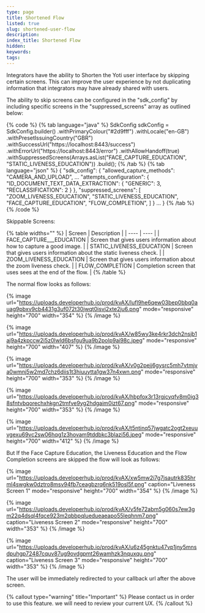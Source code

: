 ```yaml
---
type: page
title: Shortened Flow
listed: true
slug: shortened-user-flow
description: 
index_title: Shortened Flow
hidden: 
keywords: 
tags: 
---
```


Integrators have the ability to Shorten the Yoti user interface by skipping certain screens. This can improve the user experience by not duplicating information that integrators may have already shared with users.

The ability to skip screens can be configured in the "sdk_config" by including specific screens in the "suppressed_screens" array as outlined below:

{% code %}
{% tab language="java" %}
SdkConfig sdkConfig = SdkConfig.builder()
    .withPrimaryColour("#2d9fff")
  	.withLocale("en-GB")
    .withPresetIssuingCountry("GBR")
    .withSuccessUrl("https://localhost:8443/success")
    .withErrorUrl("https://localhost:8443/error")
    .withAllowHandoff(true)
    .withSuppressedScreens(Arrays.asList("FACE_CAPTURE_EDUCATION", "STATIC_LIVENESS_EDUCATION"))
    .build();
{% /tab %}
{% tab language="json" %}
{
  "sdk_config": {
    "allowed_capture_methods": "CAMERA_AND_UPLOAD",
     ...
    "attempts_configuration": {
      "ID_DOCUMENT_TEXT_DATA_EXTRACTION": {
        "GENERIC": 3,
        "RECLASSIFICATION": 2
      }
    },
    "suppressed_screens": [
      "ZOOM_LIVENESS_EDUCATION",
      "STATIC_LIVENESS_EDUCATION",
      "FACE_CAPTURE_EDUCATION",
      "FLOW_COMPLETION",
    ]
  }
  ...
}
{% /tab %}
{% /code %}

Skippable Screens:

{% table widths="" %}
| Screen | Description | 
| ---- | ---- | 
| FACE_CAPTURE___EDUCATION | Screen that gives users information about how to capture a good image. | 
| STATIC_LIVENESS_EDUCATION | Screen that gives users information about the static liveness check. | 
| ZOOM_LIVENESS_EDUCATION | Screen that gives users information about the zoom liveness check. | 
| FLOW_COMPLETION | Completion screen that uses sees at the end of the flow. | 
{% /table %}

The normal flow looks as follows:

{% image url="https://uploads.developerhub.io/prod/kvAX/lufl9he6qew03bep0bbq0auag9pbxv9cb4431g3uf072t30jwqt0isvj2xte2ju6.png" mode="responsive" height="700" width="354" %}
{% /image %}

{% image url="https://uploads.developerhub.io/prod/kvAX/w85wy3ke4rkr3dch2nsjb1aj9a4zkpccw2i5z0lwld6bsfgu9ua9b2polp9ai98c.jpeg" mode="responsive" height="700" width="407" %}
{% /image %}

{% image url="https://uploads.developerhub.io/prod/kvAX/v0g2pejj6gysrc5mh7vtmjva0wmnj5w2md7chz6diis1t3hiuuytta1gw37n4xwn.png" mode="responsive" height="700" width="353" %}
{% /image %}

{% image url="https://uploads.developerhub.io/prod/kvAX/hbpfox3r13rgjcyqfv8m0ig38sfntvbqorechxhkgn2tmfve9yg2hdgaim0izt67.png" mode="responsive" height="700" width="353" %}
{% /image %}

{% image url="https://uploads.developerhub.io/prod/kvAX/t5ntinq57jwgatc2ogt2xeuuvgexu69vc2sw06hqg1z3hovam9tddbkc3blazi56.jpeg" mode="responsive" height="700" width="412" %}
{% /image %}

But If the Face Capture Education, the Liveness Education and the Flow Completion screens are skipped the flow will look as follows:

{% image url="https://uploads.developerhub.io/prod/kvAX/xw5mw2i7g7jsautrk835hrml4swgkw0dztro8msv94fb7ceagbzrq6nk519osl5f.png" caption="Liveness Screen 1" mode="responsive" height="700" width="354" %}
{% /image %}

{% image url="https://uploads.developerhub.io/prod/kvAX/v5fe72abm5g060s7ew3gm22q4dsql4fqce923m2qbbpqluedueaeapo55leqhnm7.png" caption="Liveness Screen 2" mode="responsive" height="700" width="353" %}
{% /image %}

{% image url="https://uploads.developerhub.io/prod/kvAX/u6z45gnktu47vp1jny5mnsdpuhgp72487cquv87ug9ovdgpmt26wamhzk3nquxqu.png" caption="Liveness Screen 3" mode="responsive" height="700" width="353" %}
{% /image %}

The user will be immediately redirected to your callback url after the above screen.

{% callout type="warning" title="Important" %}
Please contact us in order to use this feature. we will need to review your current UX.
{% /callout %}